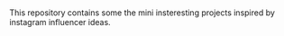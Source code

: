 

#

This repository contains some the mini insteresting projects inspired by instagram influencer ideas.

